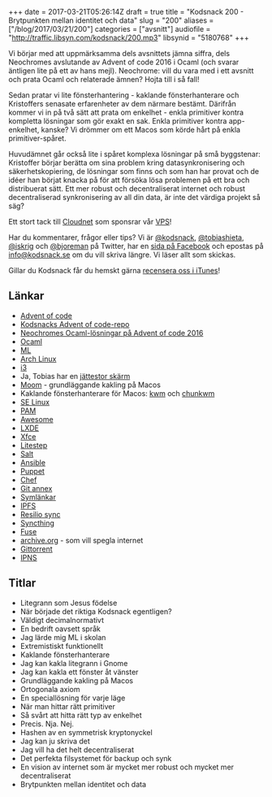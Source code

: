 +++
date = 2017-03-21T05:26:14Z
draft = true
title = "Kodsnack 200 - Brytpunkten mellan identitet och data"
slug = "200"
aliases = ["/blog/2017/03/21/200"]
categories = ["avsnitt"]
audiofile = "http://traffic.libsyn.com/kodsnack/200.mp3"
libsynid = "5180768"
+++

Vi börjar med att uppmärksamma dels avsnittets jämna siffra, dels Neochromes avslutande av Advent of code 2016 i Ocaml (och svarar äntligen lite på ett av hans mejl). Neochrome: vill du vara med i ett avsnitt och prata Ocaml och relaterade ämnen? Hojta till i så fall!

Sedan pratar vi lite fönsterhantering - kaklande fönsterhanterare och Kristoffers senasate erfarenheter av dem närmare bestämt. Därifrån kommer vi in på två sätt att prata om enkelhet - enkla primitiver kontra kompletta lösningar som gör exakt en sak. Enkla primitiver kontra app-enkelhet, kanske? Vi drömmer om ett Macos som körde hårt på enkla primitiver-spåret.

Huvudämnet går också lite i spåret komplexa lösningar på små byggstenar: Kristoffer börjar berätta om sina problem kring datasynkronisering och säkerhetskopiering, de lösningar som finns och som han har provat och de idéer han börjat knacka på för att försöka lösa problemen på ett bra och distribuerat sätt. Ett mer robust och decentraliserat internet och robust decentraliserad synkronisering av all din data, är inte det värdiga projekt så säg?

Ett stort tack till [Cloudnet](http://www.cloudnet.se) som sponsrar vår [VPS](http://en.wikipedia.org/wiki/Virtual_private_server)!

Har du kommentarer, frågor eller tips? Vi är [@kodsnack](https://www.twitter.com/kodsnack), [@tobiashieta](https://www.twitter.com/tobiashieta), [@iskrig](https://www.twitter.com/iskrig) och [@bjoreman](https://www.twitter.com/bjoreman) på Twitter, har en [sida på Facebook](https://www.facebook.com/kodsnack) och epostas på [info@kodsnack.se](mailto:info@kodsnack.se) om du vill skriva längre. Vi läser allt som skickas.

Gillar du Kodsnack får du hemskt gärna [recensera oss i iTunes](http://itunes.apple.com/se/podcast/kodsnack/id561631498?l=en)!

## Länkar ##
* [Advent of code](http://adventofcode.com/)
* [Kodsnacks Advent of code-repo](https://github.com/kodsnack/advent_of_code_2016)
* [Neochromes Ocaml-lösningar på Advent of code 2016](https://github.com/neochrome/aoc2016-ocaml/tree/e4e93d635b6fca0be42884283de789f1bb9dec89)
* [Ocaml](https://en.wikipedia.org/wiki/OCaml)
* [ML](https://en.wikipedia.org/wiki/ML_%28programming_language%29)
* [Arch Linux](https://www.archlinux.org/)
* [i3](https://i3wm.org/)
* Ja, Tobias har en [jättestor skärm](https://www.acer.com/ac/en/US/content/series/xr)
* [Moom](https://manytricks.com/moom/) - grundläggande kakling på Macos
* Kaklande fönsterhanterare för Macos: [kwm](https://github.com/koekeishiya/kwm) och [chunkwm](https://github.com/koekeishiya/chunkwm)
* [SE Linux](https://en.wikipedia.org/wiki/Security-Enhanced_Linux)
* [PAM](https://en.wikipedia.org/wiki/Pluggable_authentication_module)
* [Awesome](https://awesomewm.org/)
* [LXDE](http://lxde.org/)
* [Xfce](https://www.xfce.org/)
* [Litestep](https://en.wikipedia.org/wiki/LiteStep)
* [Salt](https://saltstack.com/)
* [Ansible](https://www.ansible.com/)
* [Puppet](https://puppet.com/)
* [Chef](https://www.chef.io/)
* [Git annex](https://git-annex.branchable.com/)
* [Symlänkar](https://en.wikipedia.org/wiki/Symbolic_link)
* [IPFS](https://ipfs.io/)
* [Resilio sync](https://www.resilio.com/individuals/)
* [Syncthing](https://syncthing.net/)
* [Fuse](https://en.wikipedia.org/wiki/Filesystem_in_Userspace)
* [archive.org](https://archive.org/) - som vill spegla internet
* [Gittorrent](http://blog.printf.net/articles/2015/05/29/announcing-gittorrent-a-decentralized-github/)
* [IPNS](https://github.com/ipfs/faq/issues/16)

## Titlar ##
* Litegrann som Jesus födelse
* När började det riktiga Kodsnack egentligen?
* Väldigt decimalnormativt
* En bedrift oavsett språk
* Jag lärde mig ML i skolan
* Extremistiskt funktionellt
* Kaklande fönsterhanterare
* Jag kan kakla litegrann i Gnome
* Jag kan kakla ett fönster åt vänster
* Grundläggande kakling på Macos
* Ortogonala axiom
* En speciallösning för varje läge
* När man hittar rätt primitiver
* Så svårt att hitta rätt typ av enkelhet
* Precis. Nja. Nej.
* Hashen av en symmetrisk kryptonyckel
* Jag kan ju skriva det 
* Jag vill ha det helt decentraliserat
* Det perfekta filsystemet för backup och synk
* En vision av internet som är mycket mer robust och mycket mer decentraliserat
* Brytpunkten mellan identitet och data